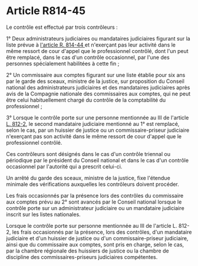 # Article R814-45

<p>Le contrôle est effectué par trois contrôleurs : </p><p>1° Deux administrateurs judiciaires ou mandataires judiciaires figurant sur la liste prévue à <a href='/code-de-commerce/partie-reglementaire/livre-viii-de-quelques-professions-reglementees/titre-ier-des-administrateurs-judiciaires-des-mandataires-judiciaires-et-des-experts-en-diagnostic-dentreprise/chapitre-iv-dispositions-communes/section-4-de-la-comptabilite-du-depot-de-fonds-des-controles-et-dispositions-diverses/sous-section-2-des-controles/r814-44.md'>l'article R. 814-44 </a>et n'exerçant pas leur activité dans le même ressort de cour d'appel que le professionnel contrôlé, dont l'un peut être remplacé, dans le cas d'un contrôle occasionnel, par l'une des personnes spécialement habilitées à cette fin ; </p><p>2° Un commissaire aux comptes figurant sur une liste établie pour six ans par le garde des sceaux, ministre de la justice, sur proposition du Conseil national des administrateurs judiciaires et des mandataires judiciaires après avis de la Compagnie nationale des commissaires aux comptes, qui ne peut être celui habituellement chargé du contrôle de la comptabilité du professionnel ; </p><p>3° Lorsque le contrôle porte sur une personne mentionnée au III de l'article <a href='/code-de-commerce/partie-legislative/livre-viii-de-quelques-professions-reglementees/titre-ier-des-administrateurs-judiciaires-mandataires-judiciaires-et-experts-en-diagnostic-dentreprise/chapitre-ii-des-mandataires-judiciaires/section-1-des-missions-des-conditions-dacces-et-dexercice-et-des-incompatibilites/sous-section-2-des-conditions-dacces-a-la-profession/l812-2.md' title='Code de commerce - art. L812-2 (VT)'>L. 812-2</a>, le second mandataire judiciaire mentionné au 1° est remplacé, selon le cas, par un huissier de justice ou un commissaire-priseur judiciaire n'exerçant pas son activité dans le même ressort de cour d'appel que le professionnel contrôlé. </p><p>Ces contrôleurs sont désignés dans le cas d'un contrôle triennal ou périodique par le président du Conseil national et dans le cas d'un contrôle occasionnel par l'autorité qui a prescrit celui-ci. </p><p>Un arrêté du garde des sceaux, ministre de la justice, fixe l'étendue minimale des vérifications auxquelles les contrôleurs doivent procéder. </p><p>Les frais occasionnés par la présence lors des contrôles du commissaire aux comptes prévu au 2° sont avancés par le Conseil national lorsque le contrôle porte sur un administrateur judiciaire ou un mandataire judiciaire inscrit sur les listes nationales. </p><p>Lorsque le contrôle porte sur personne mentionnée au III de l'article L. 812-2, les frais occasionnés par la présence, lors des contrôles, d'un mandataire judiciaire et d'un huissier de justice ou d'un commissaire-priseur judiciaire, ainsi que du commissaire aux comptes, sont pris en charge, selon le cas, par la chambre régionale des huissiers de justice ou la chambre de discipline des commissaires-priseurs judiciaires compétentes.</p>